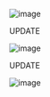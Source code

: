 ![image](https://github.com/Helmut128/Empleados1/assets/65142656/6efa8862-4a6f-447e-8065-9920797e96ae)


UPDATE 

![image](https://github.com/Helmut128/Empleados1/assets/65142656/1cf30c0b-50db-43a7-a94a-90dbf5763fa6)

UPDATE

![image](https://github.com/Helmut128/Empleados1/assets/65142656/6f18d034-5cae-48c5-9f1e-b07ef5ed94c1)
